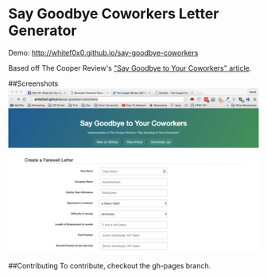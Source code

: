 # Say Goodbye Coworkers Letter Generator

Demo: http://whitef0x0.github.io/say-goodbye-coworkers

Based off The Cooper Review's ["Say Goodbye to Your Coworkers" article](http://thecooperreview.com/a-proven-formula-for-writing-goodbye-email/).

##Screenshots
![screenshot](say_goodbye_coworkers.png)

##Contributing
To contribute, checkout the gh-pages branch.
